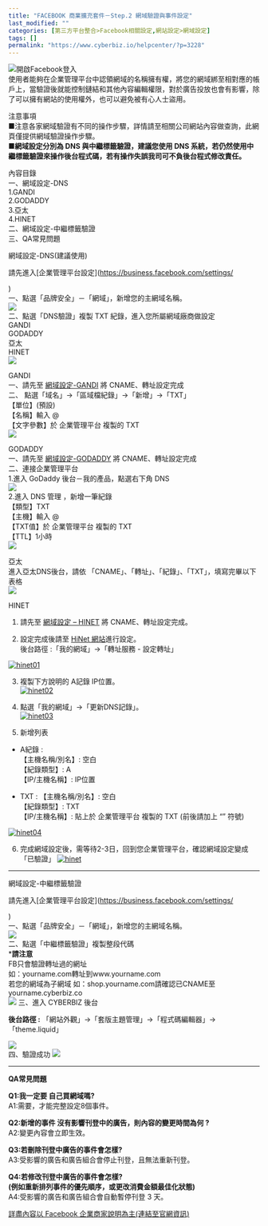 ```yaml
---
title: "FACEBOOK 商業擴充套件－Step.2 網域驗證與事件設定"
last_modified: ""
categories: [第三方平台整合>Facebook相關設定,網站設定>網域設定]
tags: []
permalink: "https://www.cyberbiz.io/helpcenter/?p=3228"
---
```


![開啟Facebook登入](https://www.cyberbiz.io/support/wp-content/uploads/2021/06/fb網域驗證.png)  
使用者能夠在企業管理平台中認領網域的名稱擁有權，將您的網域綁至相對應的帳戶上，當驗證後就能控制鏈結和其他內容編輯權限，對於廣告投放也會有影響，除了可以擁有網站的使用權外，也可以避免被有心人士盜用。

注意事項  
■注意各家網域驗證有不同的操作步驟，詳情請至相關公司網站內容做查詢，此網頁僅提供網域驗證操作步驟。  
■**網域設定分別為 DNS 與中繼標籤驗證，建議您使用 DNS 系統，若仍然使用中繼標籤驗證來操作後台程式碼，若有操作失誤我司可不負後台程式修改責任。**

內容目錄  
一、網域設定-DNS  
1.GANDI  
2.GODADDY  
3.亞太  
4.HINET  
二、網域設定-中繼標籤驗證  
三、QA常見問題  

網域設定-DNS(建議使用)



請先進入[企業管理平台設定](https://business.facebook.com/settings/

)  
一、點選「品牌安全」－「網域」，新增您的主網域名稱。  
![](https://www.cyberbiz.io/support/wp-content/uploads/2021/06/fb網域驗證2.png)  
二、點選「DNS驗證」複製 TXT 紀錄，進入您所屬網域廠商做設定  
GANDI  
GODADDY  
亞太  
HINET  
![](https://www.cyberbiz.io/support/wp-content/uploads/2021/06/fb網域驗證3.png)  

GANDI  
一、請先至 [網域設定-GANDI](https://www.cyberbiz.io/helpcenter/?p=3201) 將 CNAME、轉址設定完成  
二、 點選「域名」→「區域檔紀錄」→「新增」→「TXT」  
【單位】(預設)  
【名稱】輸入 @  
【文字參數】於 企業管理平台 複製的 TXT  
![](https://www.cyberbiz.io/support/wp-content/uploads/2021/06/fb網域驗證4.png)  

GODADDY  
一、請先至 [網域設定-GODADDY](https://www.cyberbiz.io/helpcenter/?p=295) 將 CNAME、轉址設定完成  
二、連接企業管理平台  
1.進入 GoDaddy 後台－我的產品，點選右下角 DNS  
![](https://www.cyberbiz.io/support/wp-content/uploads/2021/06/fb網域驗證5.png)  
2.進入 DNS 管理 ，新增一筆紀錄  
【類型】TXT  
【主機】輸入 @  
【TXT值】於 企業管理平台 複製的 TXT  
【TTL】1小時  
![](https://www.cyberbiz.io/support/wp-content/uploads/2021/06/fb網域驗證6.png)  

亞太  
進入亞太DNS後台，請依 「CNAME」、「轉址」、「紀錄」、「TXT」，填寫完畢以下表格  
![](https://www.cyberbiz.io/support/wp-content/uploads/2021/06/fb網域驗證7.png)  

HINET  


1. 請先至 [網域設定 – HINET](https://www.cyberbiz.io/helpcenter/?p=314) 將 CNAME、轉址設定完成。 


2. 設定完成後請至 [HiNet 網站](https://domain.hinet.net/#/)進行設定。   
後台路徑 :「我的網域」→「轉址服務 - 設定轉址」  

[![hinet01](https://www.cyberbiz.io/support/wp-content/uploads/fb網域驗證－HiNet01.png)](https://www.cyberbiz.io/support/wp-content/uploads/fb網域驗證－HiNet01.png)



3. 複製下方說明的 A記錄 IP位置。  
[![hinet02](https://www.cyberbiz.io/support/wp-content/uploads/fb網域驗證－HiNet02.png)](https://www.cyberbiz.io/support/wp-content/uploads/fb網域驗證－HiNet02.png)



4. 點選「我的網域」→「更新DNS記錄」。  
[![hinet03](https://www.cyberbiz.io/support/wp-content/uploads/fb網域驗證－HiNet03.png)](https://www.cyberbiz.io/support/wp-content/uploads/fb網域驗證－HiNet03.png)



5. 新增列表 
* A紀錄 :   
【主機名稱/別名】: 空白  
【紀錄類型】: A  
【IP/主機名稱】: IP位置

* TXT : 【主機名稱/別名】: 空白   
【紀錄類型】: TXT  
【IP/主機名稱】: 貼上於 企業管理平台 複製的 TXT (前後請加上 “” 符號)

[![hinet04](https://www.cyberbiz.io/support/wp-content/uploads/fb網域驗證－HiNet04.png)](https://www.cyberbiz.io/support/wp-content/uploads/fb網域驗證－HiNet04.png)  



6. 完成網域設定後，需等待2-3日，回到您企業管理平台，確認網域設定變成 「已驗證」 [![hinet](https://www.cyberbiz.io/support/wp-content/uploads/2021/06/fb網域驗證10.png)](https://www.cyberbiz.io/support/wp-content/uploads/2021/06/fb網域驗證10.png)

* * *

網域設定-中繼標籤驗證



請先進入[企業管理平台設定](https://business.facebook.com/settings/

)  
一、點選「品牌安全」－「網域」，新增您的主網域名稱。  
![](https://www.cyberbiz.io/support/wp-content/uploads/2021/06/fb網域驗證－中繼標籤驗證1.png)  
二、點選「中繼標籤驗證」複製整段代碼  
***請注意**  
FB只會驗證轉址過的網址  
如：yourname.com轉址到www.yourname.com  
若您的網域為子網域 如：shop.yourname.com請確認已CNAME至yourname.cyberbiz.co  
![](https://www.cyberbiz.io/support/wp-content/uploads/2021/08/fb網域驗證－中繼標籤驗證2.png) 三、進入 CYBERBIZ 後台  

**後台路徑 :** 「網站外觀」→「套版主題管理」→「程式碼編輯器」→「theme.liquid」  



![](https://www.cyberbiz.io/support/wp-content/uploads/fb網域驗證－中繼標籤驗證3.png)  
四、驗證成功 ![](https://www.cyberbiz.io/support/wp-content/uploads/2021/06/fb網域驗證－中繼標籤驗證4.png)  

* * *

**QA常見問題**

**Q1:我一定要 自己買網域嗎?**  
A1:需要，才能完整設定8個事件。  

**Q2:新增的事件 沒有影響刊登中的廣告，則內容的變更時間為何 ?**  
A2:變更內容會立即生效。  

**Q3:若刪除刊登中廣告的事件會怎樣?**  
A3:受影響的廣告和廣告組合會停止刊登，且無法重新刊登。  

**Q4:若修改刊登中廣告的事件會怎樣?  
(例如重新排列事件的優先順序，或更改消費金額最佳化狀態)**  
A4:受影響的廣告和廣告組合會自動暫停刊登 3 天。  

[詳盡內容以 Facebook
企業商家說明為主(連結至官網資訊)](https://www.facebook.com/business/help/422408905612648/)

